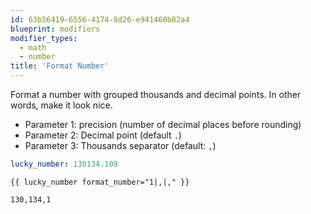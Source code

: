```yaml
---
id: 63b56419-6556-4174-8d26-e941460b82a4
blueprint: modifiers
modifier_types:
  - math
  - number
title: 'Format Number'
---
```

Format a number with grouped thousands and decimal points. In other words, make it look nice.

- Parameter 1: precision (number of decimal places before rounding)
- Parameter 2: Decimal point (default `.`)
- Parameter 3: Thousands separator (default: `,`)

```yaml
lucky_number: 130134.109
```

```
{{ lucky_number format_number="1|,|," }}
```

```html
130,134,1
```
